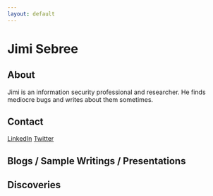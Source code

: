 ```yaml
---
layout: default
---
```


Jimi Sebree
===========

About
-----
Jimi is an information security professional and researcher. He finds mediocre bugs and writes about them sometimes.


Contact
-------
[LinkedIn](https://www.linkedin.com/in/jimi-sebree-76027347/)
[Twitter](https://x.com/DinoBytes)


Blogs / Sample Writings / Presentations
---------------------------------------


Discoveries
-----------


